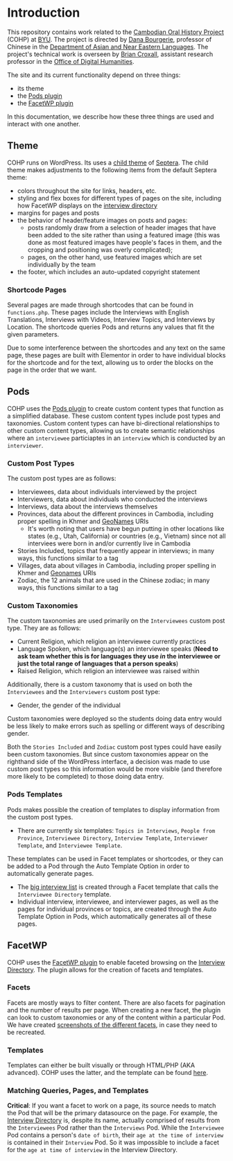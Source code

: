 # Introduction
This repository contains work related to the [Cambodian Oral History Project](https://cambodianoralhistoryproject.byu.edu/) (COHP) at [BYU](https://byu.edu). 
The project is directed by [Dana Bourgerie](https://bourgerie.byu.edu/), professor of Chinese in the 
[Department of Asian and Near Eastern Languages](https://ane.byu.edu/). The project's technical work is overseen by [Brian Croxall](https://briancroxall.net), 
assistant research professor in the [Office of Digital Humanities](https://odh.byu.edu).

The site and its current functionality depend on three things:
- its theme
- the [Pods plugin](https://pods.io/)
- the [FacetWP plugin](https://facetwp.com/)

In this documentation, we describe how these three things are used and interact with one another.

## Theme
COHP runs on WordPress. Its uses a [child theme](https://github.com/BYU-ODH/cambodian-child-theme) of [Septera](https://wordpress.org/themes/septera/). The child theme makes adjustments to the following items from the default Septera theme:
- colors throughout the site for links, headers, etc.
- styling and flex boxes for different types of pages on the site, including how FacetWP displays on the [interview directory](https://cambodianoralhistoryproject.byu.edu/interviews/)
- margins for pages and posts
- the behavior of header/feature images on posts and pages: 
  - posts randomly draw from a selection of header images that have been added to the site rather than using a featured image (this was done as most featured images have people's faces in them, and the cropping and positioning was overly complicated); 
  - pages, on the other hand, use featured images which are set individually by the team
- the footer, which includes an auto-updated copyright statement

### Shortcode Pages
Several pages are made through shortcodes that can be found in `functions.php`. These pages include the Interviews with English Translations, Interviews with Videos, Interview Topics, and Interviews by Location. The shortcode queries Pods and returns any values that fit the given parameters.

Due to some interference between the shortcodes and any text on the same page, these pages are built with Elementor in order to have individual blocks for the shortcode and for the text, allowing us to order the blocks on the page in the order that we want.

## Pods
COHP uses the [Pods plugin](https://pods.io/) to create custom content types that function as a simplified database. These custom content types include post types and taxonomies. Custom content types can have bi-directional relationships to other custom content types, allowing us to create semantic relationships where an `interviewee` particiaptes in an `interview` which is conducted by an `interviewer`.

### Custom Post Types
The custom post types are as follows:
- Interviewees, data about individuals interviewed by the project
- Interviewers, data about individuals who conducted the interviews
- Interviews, data about the interviews themselves 
- Provinces, data about the different provinces in Cambodia, including proper spelling in Khmer and [GeoNames](https://www.geonames.org/) URIs
  - It's worth noting that users have begun putting in other locations like states (e.g., Utah, California) or countries (e.g., Vietnam) since not all interviees were born in and/or currently live in Cambodia
- Stories Included, topics that frequently appear in interviews; in many ways, this functions similar to a tag
- Villages, data about villages in Cambodia, including proper spelling in Khmer and [Geonames](https://www.geonames.org/) URIs
- Zodiac, the 12 animals that are used in the Chinese zodiac; in many ways, this functions similar to a tag

### Custom Taxonomies
The custom taxonomies are used primarily on the `Interviewees` custom post type. They are as follows:
- Current Religion, which religion an interviewee currently practices
- Language Spoken, which language(s) an interviewee speaks (**Need to ask team whether this is for languages they use _in_ the interviewee or just the total range of languages that a person speaks**)
- Raised Religion, which religion an interviewee was raised within

Additionally, there is a custom taxonomy that is used on both the `Interviewees` and the `Interviewers` custom post type:
- Gender, the gender of the individual

Custom taxonomies were deployed so the students doing data entry would be less likely to make errors such as spelling or different ways of describing gender. 

Both the `Stories Included` and `Zodiac` custom post types could have easily been custom taxonomies. But since custom taxonomies appear on the righthand side of the WordPress interface, a decision was made to use custom post types so this information would be more visible (and therefore more likely to be completed) to those doing data entry.

### Pods Templates
Pods makes possible the creation of templates to display information from the custom post types.

- There are currently six templates: `Topics in Interviews`, `People from Province`, `Interviewee Directory`, `Interview Template`, `Interviewer Template`, and `Interviewee Template`. 

These templates can be used in Facet templates or shortcodes, or they can be added to a Pod through the Auto Template Option in order to automatically generate pages.

- The [big interview list](https://cambodianoralhistoryproject.byu.edu/interviews/) is created through a Facet template that calls the `Interviewee Directory` template.
- Individual interview, interviewee, and interviewer pages, as well as the pages for individual provinces or topics, are created through the Auto Template Option in Pods, which automatically generates all of these pages.

## FacetWP
COHP uses the [FacetWP plugin](https://facetwp.com/) to enable faceted browsing on the [Interview Directory](https://cambodianoralhistoryproject.byu.edu/interviews/). The plugin allows for the creation of facets and templates.

### Facets
Facets are mostly ways to filter content. There are also facets for pagination and the number of results per page. When creating a new facet, the plugin can look to custom taxonomies or any of the content within a particular Pod. We have created [screenshots of the different facets](https://github.com/BYU-ODH/cambodian-child-theme/tree/master/facetwp-templates), in case they need to be recreated.

### Templates
Templates can either be built visually or through HTML/PHP (AKA advanced). COHP uses the latter, and the template can be found [here](https://github.com/BYU-ODH/cambodian-child-theme/blob/master/facetwp-templates/template.md).

### Matching Queries, Pages, and Templates
**Critical**: If you want a facet to work on a page, its source needs to match the Pod that will be the primary datasource on the page. For example, the [Interview Directory](https://cambodianoralhistoryproject.byu.edu/interviews/) is, despite its name, actually comprised of results from the `Interviewees` Pod rather than the `Interviews` Pod. While the `Interviewee` Pod contains a person's `date of birth`, their `age at the time of interview` is contained in their `Interview` Pod. So it was impossible to include a facet for the `age at time of interview` in the Interview Directory.
